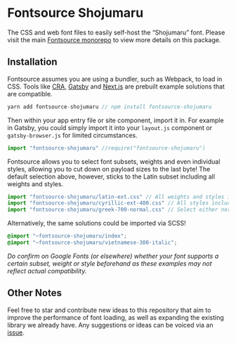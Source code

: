 # Fontsource Shojumaru

The CSS and web font files to easily self-host the “Shojumaru” font. Please visit the main [Fontsource monorepo](https://github.com/DecliningLotus/fontsource) to view more details on this package.

## Installation

Fontsource assumes you are using a bundler, such as Webpack, to load in CSS. Tools like [CRA](https://create-react-app.dev/), [Gatsby](https://www.gatsbyjs.org/) and [Next.js](https://nextjs.org/) are prebuilt example solutions that are compatible.

```javascript
yarn add fontsource-shojumaru // npm install fontsource-shojumaru
```

Then within your app entry file or site component, import it in. For example in Gatsby, you could simply import it into your `layout.js` component or `gatsby-browser.js` for limited circumstances.

```javascript
import "fontsource-shojumaru" //require("fontsource-shojumaru")
```

Fontsource allows you to select font subsets, weights and even individual styles, allowing you to cut down on payload sizes to the last byte! The default selection above, however, sticks to the Latin subset including all weights and styles.

```javascript
import "fontsource-shojumaru/latin-ext.css" // All weights and styles included.
import "fontsource-shojumaru/cyrillic-ext-400.css" // All styles included.
import "fontsource-shojumaru/greek-700-normal.css" // Select either normal or italic.
```

Alternatively, the same solutions could be imported via SCSS!

```scss
@import "~fontsource-shojumaru/index";
@import "~fontsource-shojumaru/vietnamese-300-italic";
```

_Do confirm on Google Fonts (or elsewhere) whether your font supports a certain subset, weight or style beforehand as these examples may not reflect actual compatibility._

## Other Notes

Feel free to star and contribute new ideas to this repository that aim to improve the performance of font loading, as well as expanding the existing library we already have. Any suggestions or ideas can be voiced via an [issue](https://github.com/DecliningLotus/fontsource/issues).
